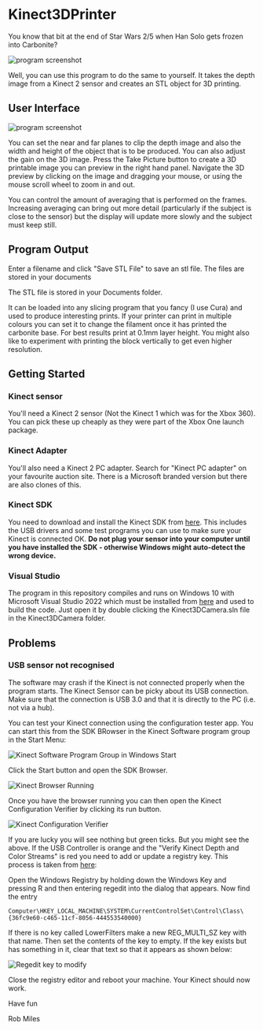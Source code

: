 # Kinect3DPrinter
You know that bit at the end of Star Wars 2/5 when Han Solo gets frozen into Carbonite?

![program screenshot](images/Carbonite%20Family.jpg)

Well, you can use this program to do the same to yourself. 
It takes the depth image from a Kinect 2 sensor and creates an STL object for 3D printing.
## User Interface

![program screenshot](images/ScreenShot.PNG)

You can set the near and far planes to clip the depth image and also the width and height of the object that is to be produced. You can also adjust the gain on the 3D image. Press the Take Picture button to create a 3D printable image you can preview in the right hand panel. Navigate the 3D preview by clicking on the image and dragging your mouse, or using the mouse scroll wheel to zoom in and out. 

You can control the amount of averaging that is performed on the frames. Increasing averaging can bring out more detail (particularly if the subject is close to the sensor) but the display will update more slowly and the subject must keep still.
## Program Output

Enter a filename and click "Save STL File" to save an stl file. The files are stored in your documents 

The STL file is stored in your Documents folder.

It can be loaded into any slicing program that you fancy (I use Cura) and used to produce interesting prints. If your printer can print in multiple colours you can set it to change the filament once it has printed the carbonite base. For best results print at 0.1mm layer height. You might also like to experiment with printing the block vertically to get even higher resolution. 

## Getting Started

### Kinect sensor

You'll need a Kinect 2 sensor (Not the Kinect 1 which was for the Xbox 360). You can pick these up cheaply as they were part of the Xbox One launch package.

### Kinect Adapter

You'll also need a Kinect 2 PC adapter. Search for "Kinect PC adapter" on your favourite auction site. There is a Microsoft branded version but there are also clones of this. 

### Kinect SDK

You need to download and install the Kinect SDK from [here](https://www.microsoft.com/en-us/download/details.aspx?id=44561). This includes the USB drivers and some test programs you can use to make sure your Kinect is connected OK. **Do not plug your sensor into your computer until you have installed the SDK - otherwise Windows might auto-detect the wrong device.**

### Visual Studio

The program in this repository compiles and runs on Windows 10 with Microsoft Visual Studio 2022 which must be installed from [here](https://visualstudio.microsoft.com/thank-you-downloading-visual-studio/?sku=Community) and used to build the code. Just open it by double clicking the Kinect3DCamera.sln file in the Kinect3DCamera folder. 

## Problems

### USB sensor not recognised

The software may crash if the Kinect is not connected properly when the program starts. The Kinect Sensor can be picky about its USB connection. Make sure that the connection is USB 3.0 and that it is directly to the PC (i.e. not via a hub). 

You can test your Kinect connection using the configuration tester app. You can start this from the SDK BRowser in the Kinect Software program group in the Start Menu:

![Kinect Software Program Group in Windows Start](images/Kinect%20Software%20Browser.png)

Click the Start button and open the SDK Browser.

![Kinect Browser Running](images/Kinect%20Software%20Browser%20Running.png)

Once you have the browser running you can then open the Kinect Configuration Verifier by clicking its run button.

![Kinect Configuration Verifier](images/Configuration%20Verifier.png)

If you are lucky you will see nothing but green ticks. But you might see the above. If the USB Controller is orange and the "Verify Kinect Depth and Color Streams" is red you need to add or update a registry key. This process is taken from [here](https://support.microsoft.com/en-us/topic/kinect-sensor-is-not-recognized-on-a-surface-book-566f944d-9547-ee66-7cf7-0be556eb0f70):

Open the Windows Registry by holding down the Windows Key and pressing R and then entering regedit into the dialog that appears. Now find the entry 

```
Computer\HKEY_LOCAL_MACHINE\SYSTEM\CurrentControlSet\Control\Class\{36fc9e60-c465-11cf-8056-444553540000}
```

If there is no key called LowerFilters make a new REG_MULTI_SZ key with that name. Then set the contents of the key to empty. If the key exists but has something in it, clear that text so that it appears as shown below:

![Regedit key to modify](images/registry%20edit.png)

Close the registry editor and reboot your machine. Your Kinect should now work. 

Have fun

Rob Miles

